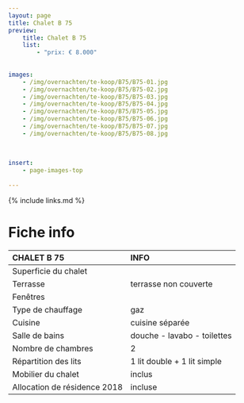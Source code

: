 ```yaml
---
layout: page
title: Chalet B 75
preview: 
    title: Chalet B 75
    list:
        - "prix: € 8.000"
        
        
images:
    - /img/overnachten/te-koop/B75/B75-01.jpg
    - /img/overnachten/te-koop/B75/B75-02.jpg
    - /img/overnachten/te-koop/B75/B75-03.jpg
    - /img/overnachten/te-koop/B75/B75-04.jpg
    - /img/overnachten/te-koop/B75/B75-05.jpg
    - /img/overnachten/te-koop/B75/B75-06.jpg
    - /img/overnachten/te-koop/B75/B75-07.jpg
    - /img/overnachten/te-koop/B75/B75-08.jpg
    
    
    
insert:
    - page-images-top
    
---
```


{% include links.md %}



# Fiche info

CHALET B 75                 | INFO        | 
:---------------------------|:------------|
Superficie du chalet         |
Terrasse                     |terrasse non couverte  
Fenêtres                     |
Type de chauffage            |gaz
Cuisine                      |cuisine séparée
Salle de bains               |douche - lavabo - toilettes
Nombre de chambres           |2
Répartition des lits         |1 lit double + 1 lit simple
Mobilier du chalet           |inclus
Allocation de résidence 2018 |incluse

